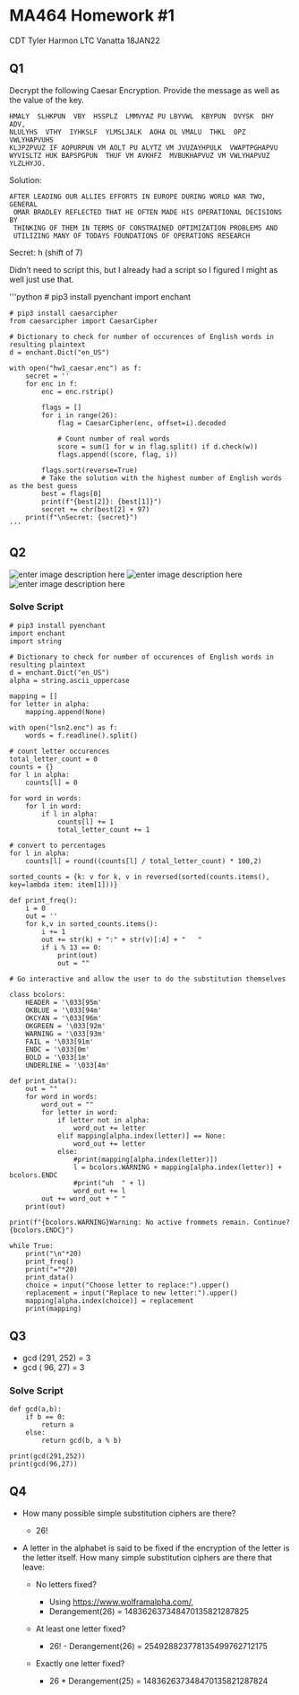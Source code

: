 ﻿
# MA464 Homework #1
CDT Tyler Harmon
LTC Vanatta
18JAN22

## Q1
Decrypt the following Caesar Encryption. Provide the message as well as the value of the key.

    HMALY  SLHKPUN  VBY  HSSPLZ  LMMVYAZ PU LBYVWL  KBYPUN  DVYSK  DHY ADV, 
    NLULYHS  VTHY  IYHKSLF  YLMSLJALK  AOHA OL VMALU  THKL  OPZ  VWLYHAPVUHS
    KLJPZPVUZ IF AOPURPUN VM AOLT PU ALYTZ VM JVUZAYHPULK  VWAPTPGHAPVU
    WYVISLTZ HUK BAPSPGPUN  THUF VM AVKHFZ  MVBUKHAPVUZ VM VWLYHAPVUZ  YLZLHYJO.

Solution:

    AFTER LEADING OUR ALLIES EFFORTS IN EUROPE DURING WORLD WAR TWO, GENERAL
     OMAR BRADLEY REFLECTED THAT HE OFTEN MADE HIS OPERATIONAL DECISIONS BY 
     THINKING OF THEM IN TERMS OF CONSTRAINED OPTIMIZATION PROBLEMS AND 
     UTILIZING MANY OF TODAYS FOUNDATIONS OF OPERATIONS RESEARCH

Secret: h (shift of 7)

Didn’t need to script this, but I already had a script so I figured I might as well just use that.

'''python
    # pip3 install pyenchant
    import enchant
    
    # pip3 install caesarcipher
    from caesarcipher import CaesarCipher
    
    # Dictionary to check for number of occurences of English words in resulting plaintext
    d = enchant.Dict("en_US")
    
    with open("hw1_caesar.enc") as f:
        secret = ''
        for enc in f:
            enc = enc.rstrip()
    
            flags = []
            for i in range(26):
                flag = CaesarCipher(enc, offset=i).decoded
    
                # Count number of real words
                score = sum(1 for w in flag.split() if d.check(w))            
                flags.append((score, flag, i))
    
            flags.sort(reverse=True)
            # Take the solution with the highest number of English words as the best guess
            best = flags[0]
            print(f"{best[2]}: {best[1]}")
            secret += chr(best[2] + 97)
        print(f"\nSecret: {secret}")
	'''

## Q2
![enter image description here](https://lh3.googleusercontent.com/pw/AM-JKLXb_m4B8moiWhEVtevpH7QKAVtFKBmVPam9YSnP8VcLYB5_S-3jnoiwZskfjd5cZ7-hvGnwNqdcDeDI62sZm88ik8iiGjQi3hv88gmExt2DAV7dXTz_E2oJVJBKcZQGw3hwDwCfdvJL6mFLMCFW7yJ9Bw=w1913-h487-no?authuser=0)
![enter image description here](https://lh3.googleusercontent.com/pw/AM-JKLVFRYo2PXyIuItpEB0wJ_3nLKFWfTN4RD5PmRs-MaISvOnDBkyym9fgexZqF4h4Ved16HGyBZGWXbBVEJ5VzDB4j3fsdlIjqrNX1sPVAGeu_5nSxOty-YkRTD80o7pN8ULjz5vxesiLJQPkBV69AKswiQ=w1916-h499-no?authuser=0)
![enter image description here](https://lh3.googleusercontent.com/pw/AM-JKLX9TxwwH1RGl5IHg_7iAyLcgUVQj8fsgNNO4kqH3WbvIg8cjIGEHzvS4lm620PGR_YqPtaYLPKqy9eKwWvt_xZJSlLOG7anUyVXCRe7PyLXSarXuQjztXTBchTTohVHL5hQwxE4sHHgtvwUEVTjSRtl1w=w1919-h489-no?authuser=0)

### Solve Script
    # pip3 install pyenchant
    import enchant
    import string
    
    # Dictionary to check for number of occurences of English words in resulting plaintext
    d = enchant.Dict("en_US")
    alpha = string.ascii_uppercase
    
    mapping = []
    for letter in alpha:
        mapping.append(None)
    
    with open("lsn2.enc") as f:
        words = f.readline().split()
        
    # count letter occurences
    total_letter_count = 0
    counts = {}
    for l in alpha:
        counts[l] = 0
    
    for word in words:
        for l in word:
            if l in alpha:
                counts[l] += 1
                total_letter_count += 1
    
    # convert to percentages
    for l in alpha:
        counts[l] = round((counts[l] / total_letter_count) * 100,2)
    
    sorted_counts = {k: v for k, v in reversed(sorted(counts.items(), key=lambda item: item[1]))}
    
    def print_freq():
        i = 0
        out = ''
        for k,v in sorted_counts.items():
            i += 1
            out += str(k) + ":" + str(v)[:4] + "   "
            if i % 13 == 0:
                print(out)
                out = ""
    
    # Go interactive and allow the user to do the substitution themselves
    
    class bcolors:
        HEADER = '\033[95m'
        OKBLUE = '\033[94m'
        OKCYAN = '\033[96m'
        OKGREEN = '\033[92m'
        WARNING = '\033[93m'
        FAIL = '\033[91m'
        ENDC = '\033[0m'
        BOLD = '\033[1m'
        UNDERLINE = '\033[4m'
    
    def print_data():
        out = ""
        for word in words:
            word_out = ""
            for letter in word:
                if letter not in alpha:
                    word_out += letter
                elif mapping[alpha.index(letter)] == None:
                    word_out += letter
                else:
                    #print(mapping[alpha.index(letter)])
                    l = bcolors.WARNING + mapping[alpha.index(letter)] + bcolors.ENDC
                    #print("uh  " + l)
                    word_out += l
            out += word_out + " "
        print(out)
    
    print(f"{bcolors.WARNING}Warning: No active frommets remain. Continue?{bcolors.ENDC}")
    
    while True:
        print("\n"*20)
        print_freq()
        print("="*20)
        print_data()
        choice = input("Choose letter to replace:").upper()
        replacement = input("Replace to new letter:").upper()
        mapping[alpha.index(choice)] = replacement
        print(mapping)

## Q3

 - gcd (291, 252) = 3
 - gcd ( 96, 27) = 3
 
 ### Solve Script

    def gcd(a,b):
        if b == 0:
            return a
        else:
            return gcd(b, a % b)
    
    print(gcd(291,252))
    print(gcd(96,27))
    
## Q4

 - How many possible simple substitution ciphers are there?
	 - 26!

 - A letter in the alphabet is said to be fixed if the encryption of the letter is the letter itself. How many simple substitution ciphers are there that leave:

	 - No letters fixed?
	
		 - Using https://www.wolframalpha.com/,
		 - Derangement(26) = 148362637348470135821287825

	 - At least one letter fixed?

		 - 26! - Derangement(26) = 254928823778135499762712175

	 - Exactly one letter fixed?

		 - 26 * Derangement(25) = 148362637348470135821287824


